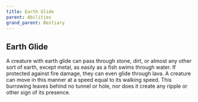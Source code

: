 ```yaml
---
title: Earth Glide
parent: Abilities
grand_parent: Bestiary
---
```


## Earth Glide
A creature with earth glide can pass through stone, dirt, or almost any other sort of earth, except metal, as easily as a fish swims through water. If protected against fire damage, they can even glide through lava. A creature can move in this manner at a speed equal to its walking speed. This burrowing leaves behind no tunnel or hole, nor does it create any ripple or other sign of its presence.
